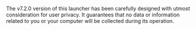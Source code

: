 <!-- [[> SEO
###### Number: 1.7

###### Title: Privacy Policy - Stella Mod Documentation
###### Description: The Genshin Stella Mod, version 7.2.0, prioritizes user privacy and data protection. Rest assured that while using this launcher, no data or information related to you or your computer will be collected or stored. We value your trust and are committed to providing a secure and transparent experience
###### Tags: privacy policy, user data protection, data privacy, launcher version 7.2.0, secure experience, transparent data handling, user trust, Genshin Stella Mod privacy, data collection-free
###### Canonical: /genshin-stella-mod/docs?page=privacy-policy
]]> -->

The v7.2.0 version of this launcher has been carefully designed with utmost consideration for user privacy.
It guarantees that no data or information related to you or your computer will be collected during its operation.